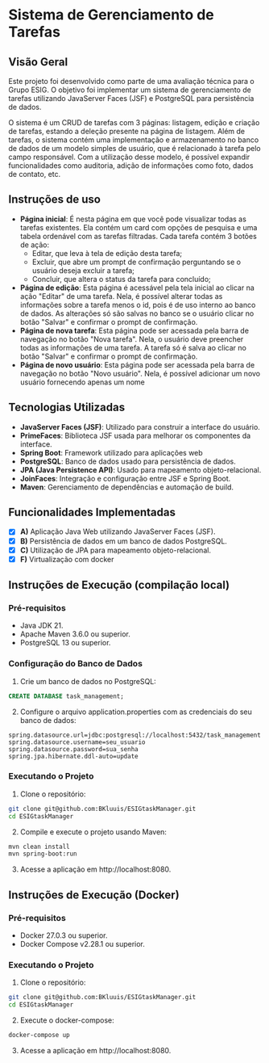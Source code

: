 # Sistema de Gerenciamento de Tarefas

## Visão Geral
Este projeto foi desenvolvido como parte de uma avaliação técnica para o Grupo ESIG. O objetivo foi implementar um
sistema de gerenciamento de tarefas utilizando JavaServer Faces (JSF) e PostgreSQL para persistência de dados.

O sistema é um CRUD de tarefas com 3 páginas: listagem, edição e criação de tarefas, estando a deleção presente na página de listagem. Além de tarefas, o sistema contém uma implementação
e armazenamento no banco de dados de um modelo simples de usuário, que é relacionado à tarefa pelo campo responsável. Com a utilização desse modelo, é possível
expandir funcionalidades como auditoria, adição de informações como foto, dados de contato, etc.

## Instruções de uso
- **Página inicial**: É nesta página em que você pode visualizar todas as tarefas existentes. Ela contém um card com opções de pesquisa e uma tabela ordenável com as tarefas filtradas. Cada tarefa contém 3 botões de ação:
    -  Editar, que leva à tela de edição desta tarefa;
    -  Excluir, que abre um prompt de confirmação perguntando se o usuário deseja excluir a tarefa;
    -  Concluir, que altera o status da tarefa para concluído;
- **Página de edição**: Esta página é acessável pela tela inicial ao clicar na ação "Editar" de uma tarefa. Nela, é possível alterar todas as informações sobre a tarefa menos o id, pois é de uso interno ao banco de dados.
  As alterações só são salvas no banco se o usuário clicar no botão "Salvar" e confirmar o prompt de confirmação.
- **Página de nova tarefa**: Esta página pode ser acessada pela barra de navegação no botão "Nova tarefa". Nela, o usuário deve preencher todas as informações de uma tarefa. A tarefa só é salva ao clicar no botão "Salvar" e confirmar o prompt de confirmação.
- **Página de novo usuário**: Esta página pode ser acessada pela barra de navegação no botão "Novo usuário". Nela, é possível adicionar um novo usuário fornecendo apenas um nome
## Tecnologias Utilizadas
- **JavaServer Faces (JSF)**: Utilizado para construir a interface do usuário.
- **PrimeFaces**: Biblioteca JSF usada para melhorar os componentes da interface.
- **Spring Boot**: Framework utilizado para aplicações web
- **PostgreSQL**: Banco de dados usado para persistência de dados.
- **JPA (Java Persistence API)**: Usado para mapeamento objeto-relacional.
- **JoinFaces**: Integração e configuração entre JSF e Spring Boot.
- **Maven**: Gerenciamento de dependências e automação de build.

## Funcionalidades Implementadas
- [x] **A)** Aplicação Java Web utilizando JavaServer Faces (JSF).
- [x] **B)** Persistência de dados em um banco de dados PostgreSQL.
- [x] **C)** Utilização de JPA para mapeamento objeto-relacional.
- [x] **F)** Virtualização com docker

## Instruções de Execução (compilação local)

### Pré-requisitos
- Java JDK 21.
- Apache Maven 3.6.0 ou superior.
- PostgreSQL 13 ou superior.

### Configuração do Banco de Dados
1. Crie um banco de dados no PostgreSQL:
```sql
CREATE DATABASE task_management;
```
2. Configure o arquivo application.properties com as credenciais do seu banco de dados:
```properties
spring.datasource.url=jdbc:postgresql://localhost:5432/task_management
spring.datasource.username=seu_usuario
spring.datasource.password=sua_senha
spring.jpa.hibernate.ddl-auto=update
```

### Executando o Projeto
1. Clone o repositório:

```bash
git clone git@github.com:BKluuis/ESIGtaskManager.git
cd ESIGtaskManager
```
2. Compile e execute o projeto usando Maven:

```bash 
mvn clean install
mvn spring-boot:run
```
3. Acesse a aplicação em http://localhost:8080.

## Instruções de Execução (Docker)

### Pré-requisitos
- Docker 27.0.3 ou superior.
- Docker Compose v2.28.1 ou superior.

### Executando o Projeto
1. Clone o repositório:

```bash
git clone git@github.com:BKluuis/ESIGtaskManager.git
cd ESIGtaskManager
```
2. Execute o docker-compose:

```bash 
docker-compose up
```
3. Acesse a aplicação em http://localhost:8080.